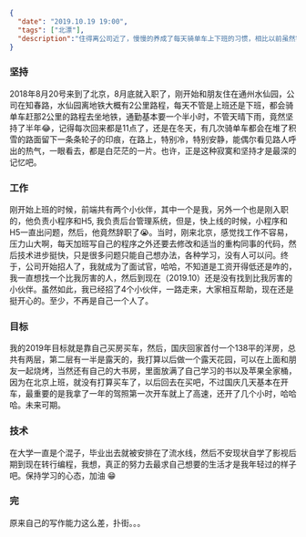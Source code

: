 ```json
{
  "date": "2019.10.19 19:00",
  "tags": ["北漂"],
  "description":"住得离公司近了，慢慢的养成了每天骑单车上下班的习惯，相比以前虽然需要半个小时的路程，但是非常开心了。我骑单车还是比较快的，但是从来不着急。前几天，在红绿灯的地方，我停了下来，看着红绿灯的倒计时，突然刮来一阵刺骨的冷风，马路对面的树叶纷纷飘落下来，看着这个画面，想起了去年的冬天，原来，我已经到北京一年了，时间过得真快，但是，真的快吗？😊"
}
```



### 坚持

2018年8月20号来到了北京，8月底就入职了，刚开始和朋友住在通州水仙园，公司在知春路，水仙园离地铁大概有2公里路程，每天不管是上班还是下班，都会骑单车赶那2公里的路程去坐地铁，通勤基本要一个半小时，不管天晴下雨，竟然坚持了半年😂，记得每次回来都是11点了，还是在冬天，有几次骑单车都会在堆了积雪的路面留下一条条轮子的印痕，在路上，特别冷，特别安静，能偶尔看见路人呼出的热气，一眼看去，都是白茫茫的一片。也许，正是这种寂寞和坚持才是最深的记忆吧。



### 工作

刚开始上班的时候，前端共有两个小伙伴，其中一个是我，另外一个也是刚入职的，他负责小程序和H5, 我负责后台管理系统，但是，快上线的时候，小程序和H5一直出问题，然后，他竟然辞职了😭。当时，刚来北京，感觉找工作不容易，压力山大啊，每天加班写自己的程序之外还要去修改和适当的重构同事的代码，然后技术进步挺快，只是很多问题只能自己想办法，各种学习，没有人可以问。终于，公司开始招人了，我就成为了面试官，哈哈，不知道是工资开得低还是咋的，我一直想找一个比我厉害的人，然后到现在（2019.10）还是没有找到比我厉害的小伙伴。虽然如此，我已经招了4个小伙伴，一路走来，大家相互帮助，现在还是挺开心的。至少，不再是自己一个人了。



### 目标

我的2019年目标就是靠自己买房买车，然后，国庆回家首付一个138平的洋房，总共有两层，第二层有一半是露天的，我打算以后做一个露天花园，可以在上面和朋友一起烧烤，当然还有自己的大书房，里面放满了自己学习的书以及苹果全家桶，因为在北京上班，就没有打算买车了，以后回去在买吧，不过国庆几天基本在开车，最重要的是我拿了一年的驾照第一次开车就上了高速，还开了几个小时，哈哈哈。未来可期。



### 技术

在大学一直是个混子，毕业出去就被安排在了流水线，然后不安现状自学了影视后期到现在转行编程，我想，真正的努力去最求自己想要的生活才是我年轻过的样子吧。保持学习的心态，加油 😁



### 完

原来自己的写作能力这么差，扑街。。。




